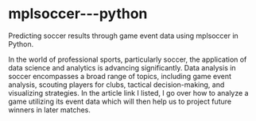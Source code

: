 # mplsoccer---python
Predicting soccer results through game event data using mplsoccer in Python.

In the world of professional sports, particularly soccer, the application of data science and analytics is advancing significantly. Data analysis in soccer encompasses a broad range of topics, including game event analysis, scouting players for clubs, tactical decision-making, and visualizing strategies. In the article link I listed, I go over how to analyze a game utilizing its event data which will then help us to project future winners in later matches.
